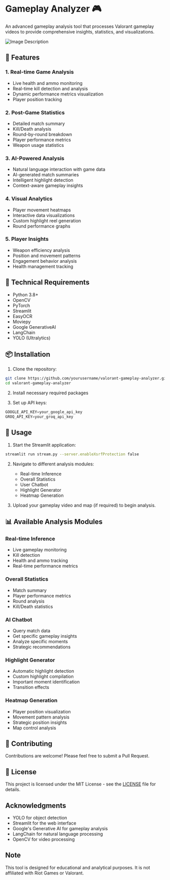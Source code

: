 # Gameplay Analyzer 🎮

An advanced gameplay analysis tool that processes Valorant gameplay videos to provide comprehensive insights, statistics, and visualizations.


![Image Description](https://res.cloudinary.com/dogfmhpfc/image/upload/v1738415038/WhatsApp_Image_2025-02-01_at_18.31.50_085e0664_a3fjsp.jpg)



## 🌟 Features

### 1. Real-time Game Analysis
- Live health and ammo monitoring
- Real-time kill detection and analysis
- Dynamic performance metrics visualization
- Player position tracking

### 2. Post-Game Statistics
- Detailed match summary
- Kill/Death analysis
- Round-by-round breakdown
- Player performance metrics
- Weapon usage statistics

### 3. AI-Powered Analysis
- Natural language interaction with game data
- AI-generated match summaries
- Intelligent highlight detection
- Context-aware gameplay insights

### 4. Visual Analytics
- Player movement heatmaps
- Interactive data visualizations
- Custom highlight reel generation
- Round performance graphs

### 5. Player Insights
- Weapon efficiency analysis
- Position and movement patterns
- Engagement behavior analysis
- Health management tracking

## 🔧 Technical Requirements

- Python 3.8+
- OpenCV
- PyTorch
- Streamlit
- EasyOCR
- Moviepy
- Google GenerativeAI
- LangChain
- YOLO (Ultralytics)

## 📦 Installation

1. Clone the repository:
```bash
git clone https://github.com/yourusername/valorant-gameplay-analyzer.git
cd valorant-gameplay-analyzer
```

2. Install necessary required packages

3. Set up API keys:
```python
GOOGLE_API_KEY=your_google_api_key
GROQ_API_KEY=your_groq_api_key
```

## 🚀 Usage

1. Start the Streamlit application:
```bash
streamlit run stream.py --server.enableXsrfProtection false
```

2. Navigate to different analysis modules:
   - Real-time Inference
   - Overall Statistics
   - User Chatbot
   - Highlight Generator
   - Heatmap Generation

3. Upload your gameplay video and map (if required) to begin analysis.

## 📊 Available Analysis Modules

### Real-time Inference
- Live gameplay monitoring
- Kill detection
- Health and ammo tracking
- Real-time performance metrics

### Overall Statistics
- Match summary
- Player performance metrics
- Round analysis
- Kill/Death statistics

### AI Chatbot
- Query match data
- Get specific gameplay insights
- Analyze specific moments
- Strategic recommendations

### Highlight Generator
- Automatic highlight detection
- Custom highlight compilation
- Important moment identification
- Transition effects

### Heatmap Generation
- Player position visualization
- Movement pattern analysis
- Strategic position insights
- Map control analysis

## 🤝 Contributing

Contributions are welcome! Please feel free to submit a Pull Request.

## 📝 License

This project is licensed under the MIT License - see the [LICENSE](LICENSE) file for details.

## Acknowledgments

- YOLO for object detection
- Streamlit for the web interface
- Google's Generative AI for gameplay analysis
- LangChain for natural language processing
- OpenCV for video processing

## Note

This tool is designed for educational and analytical purposes. It is not affiliated with Riot Games or Valorant.
